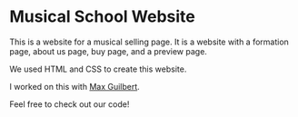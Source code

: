 # Musical School Website

This is a website for a musical selling page. It is a website with a formation page, about us page, buy page, and a preview page.

We used HTML and CSS to create this website.

I worked on this with [Max Guilbert](
  https://github.com/maxguilbert
).

Feel free to check out our code!
